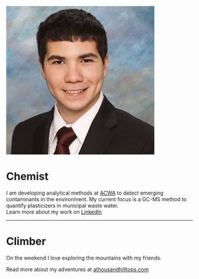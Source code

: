 <div class="group">
<img src="assets/head_shot.jpg" alt="Matthew Saowapon" class="f_right">
<h1>Chemist</h1>
<p>I am developing analytical methods at <a href="https://www.ucalgary.ca/acwa/">ACWA</a> to detect emerging contaminants in the environment. My current focus is a GC-MS method to quantify plasticizers in municipal waste water.
<br>
Learn more about my work on <a href="https://www.linkedin.com/in/mtsaowapon/">LinkedIn</a>
</p>
</div>

---

# Climber
On the weekend I love exploring the mountains with my friends.

Read more about my adventures at [athousandhilltops.com](https://athousandhilltops.com/)
